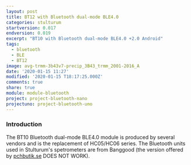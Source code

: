 ```yaml
---
layout: post
title: BT12 with Bluetooth dual-mode BLE4.0
categories: stulturum
startversion: 0.017
endversion: 0.019
excerpt: "BT10 with Bluetooth dual-mode BLE4.0 +2.0 Android"
tags:
  - bluetooth
  - BLE
  - BT12
image: avg-trmm-3b43v7-precip_3B43_trmm_2001-2016_A
date: '2020-01-15 11:27'
modified: '2020-01-15 T18:17:25.000Z'
comments: true
share: true
module: module-bluetooth
project: project-bluetooth-nano
projectuno: project-bluetooth-uno
---
```


### Introduction

The BT10 Bluetooth dual-mode BLE4.0 module is produced by several vendors and is the replacement of HC05/HC06 series. The Bluetooth units used in Stulturum's spetrometers are from Banggood (the version offered by [pchbutik.se](https://pchbutik.se/nytt-pa-lager/690-bt12-with-bluetooth-dual-mode-ble40-20-android.html?search_query=bluetooth&results=23) DOES NOT WORK).
